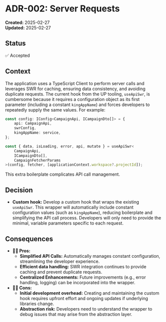 # ADR-002: Server Requests
**Created:** 2025-02-27  
**Updated:** 2025-02-27  

## Status
✅ Accepted

## Context
The application uses a TypeScript Client to perform server calls and leverages SWR for caching, ensuring data consistency, and avoiding duplicate requests. The current hook from the UP tooling, `useApiSwr`, is cumbersome because it requires a configuration object as its first parameter (including a constant `kingAppName`) and forces developers to repeatedly supply the same values. For example:

```typescript
const config: IConfig<CampaignApi, ICampaignDto[]> = {
    api: CampaignApi,
    swrConfig,
    kingAppName: service,
};

const { data, isLoading, error, api, mutate } = useApiSwr<
    CampaignApi,
    ICampaignDto[],
    CampaignFetcherParams
>(config, fetcher, [applicationContext.workspace?.projectId]);
```
This extra boilerplate complicates API call management.

## Decision
- **Custom hook:** Develop a custom hook that wraps the existing `useApiSwr`. This wrapper will automatically include constant configuration values (such as `kingAppName`), reducing boilerplate and simplifying the API call process. Developers will only need to provide the minimal, variable parameters specific to each request.

## Consequences
- **👍🏻 Pros:**
  - **Simplified API Calls:** Automatically manages constant configuration, streamlining the developer experience.
  - **Efficient data handling:** SWR integration continues to provide caching and prevent duplicate requests.
  - **Centralized Enhancements:** Future improvements (e.g., error handling, logging) can be incorporated into the wrapper.
- **👎🏻 Cons:**
  - **Initial development overhead:** Creating and maintaining the custom hook requires upfront effort and ongoing updates if underlying libraries change.
  - **Abstraction risk:** Developers need to understand the wrapper to debug issues that may arise from the abstraction layer.